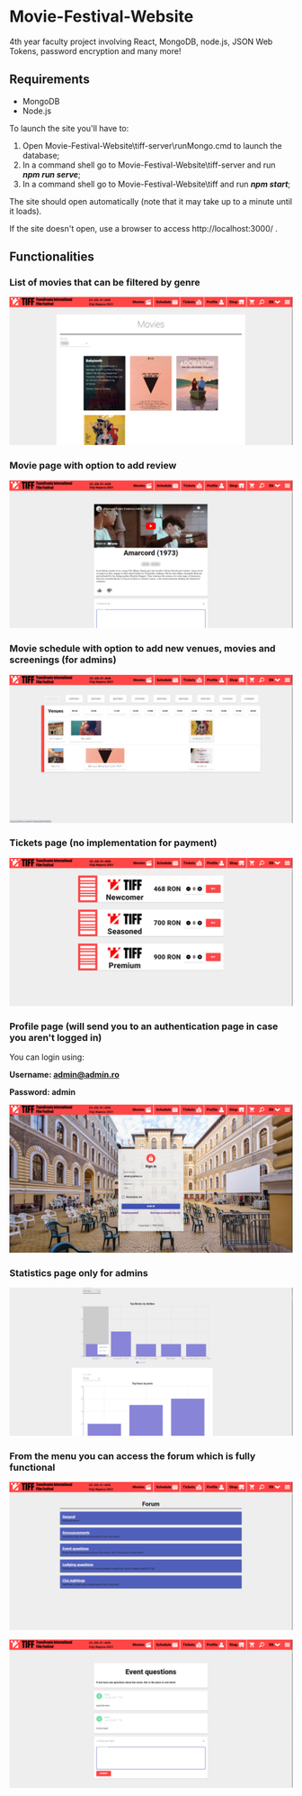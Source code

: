 # Movie-Festival-Website
4th year faculty project involving React, MongoDB, node.js, JSON Web Tokens, password encryption and many more!

## Requirements
- MongoDB
- Node.js

To launch the site you'll have to:
1. Open Movie-Festival-Website\tiff-server\runMongo.cmd to launch the database;
2. In a command shell go to Movie-Festival-Website\tiff-server and run ***npm run serve***;
3. In a command shell go to Movie-Festival-Website\tiff and run ***npm start***;

The site should open automatically (note that it may take up to a minute until it loads). 

If the site doesn't open, use a browser to access http://localhost:3000/ .

## Functionalities

### List of movies that can be filtered by genre

![List of movies that can be filtered by genre](READMEScreenshots/MovieListPage.png)

### Movie page with option to add review

![Movie page with option to add review](READMEScreenshots/MoviePage.png)

### Movie schedule with option to add new venues, movies and screenings (for admins)

![Movie schedule with option to add new venues, movies and screenings (for admins)](READMEScreenshots/MovieSchedulePage.png)

### Tickets page (no implementation for payment)

![Tickets page (no implementation for payment)](READMEScreenshots/TicketPage.png)

### Profile page (will send you to an authentication page in case you aren't logged in)

You can login using: 

**Username: admin@admin.ro** 

**Password: admin**

![Tickets page (no implementation for payment)](READMEScreenshots/LoginPage.png)

### Statistics page only for admins

![Statistics page only for admins](READMEScreenshots/StatisticsPage.png)

### From the menu you can access the forum which is fully functional

![From the menu you can access the forum which is fully functional](READMEScreenshots/ForumPage.png)

![From the menu you can access the forum which is fully functional](READMEScreenshots/ThreadPage.png)
